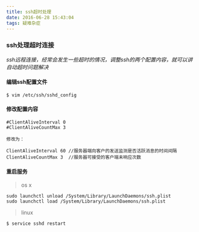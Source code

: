 ```yaml
---
title: ssh超时处理
date: 2016-06-28 15:43:04
tags: 疑难杂症
---
```


### ssh处理超时连接
*ssh远程连接，经常会发生一些超时的情况，调整ssh的两个配置内容，就可以讲自动超时问题解决*
#### 编辑ssh配置文件
```    shell
$ vim /etc/ssh/sshd_config
```
#### 修改配置内容
```    code 
#ClientAliveInterval 0
#ClientAliveCountMax 3

修改为：

ClientAliveInterval 60 //服务器端向客户的发送监测是否活跃消息的时间间隔
ClientAliveCountMax 3  //服务器可接受的客户端未响应次数
```
#### 重启服务
>os x
```    shell
sudo launchctl unload /System/Library/LaunchDaemons/ssh.plist 
sudo launchctl load /System/Library/LaunchDaemons/ssh.plist 
```
>linux 
```    shell
$ service sshd restart
```